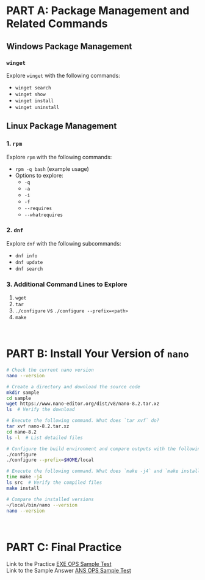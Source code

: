 
# PART A: Package Management and Related Commands

## Windows Package Management

### `winget`
Explore `winget` with the following commands:
- `winget search`
- `winget show`
- `winget install`
- `winget uninstall`

## Linux Package Management

### 1. `rpm`
Explore `rpm` with the following commands:
- `rpm -q bash` (example usage)
- Options to explore:
  - `-q`
  - `-a`
  - `-i`
  - `-f`
  - `--requires`
  - `--whatrequires`

### 2. `dnf`
Explore `dnf` with the following subcommands:
- `dnf info`
- `dnf update`
- `dnf search`


### 3. Additional Command Lines to Explore
1. `wget`
2. `tar`
3. `./configure` vs `./configure --prefix=<path>`
4. `make`
<br>

# PART B: Install Your Version of `nano`
```bash
# Check the current nano version
nano --version

# Create a directory and download the source code
mkdir sample
cd sample
wget https://www.nano-editor.org/dist/v8/nano-8.2.tar.xz
ls  # Verify the download

# Execute the following command. What does `tar xvf` do? 
tar xvf nano-8.2.tar.xz 
cd nano-8.2
ls -l  # List detailed files

# Configure the build environment and compare outputs with the following commands 
./configure
./configure --prefix=$HOME/local

# Execute the following command. What does `make -j4` and `make install` do? 
time make -j4
ls src  # Verify the compiled files
make install 

# Compare the installed versions
~/local/bin/nano --version
nano --version
```
<br>

# PART C: Final Practice
Link to the Practice         [EXE OPS Sample Test](Week%2014%20-%20Software%20Management%20and%20Final%20Practice/Final%20Practice/EXE_OPS_Sample_Test.docx)  
Link to the Sample Answer    [ANS OPS Sample Test](Week%2014%20-%20Software%20Management%20and%20Final%20Practice/Final%20Practice/ANS_OPS_Sample_Test.docx)


